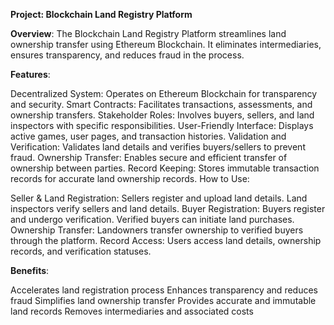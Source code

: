 
**Project: Blockchain Land Registry Platform**

**Overview**:
The Blockchain Land Registry Platform streamlines land ownership transfer using Ethereum Blockchain. It eliminates intermediaries, ensures transparency, and reduces fraud in the process.

**Features**:

Decentralized System: Operates on Ethereum Blockchain for transparency and security.
Smart Contracts: Facilitates transactions, assessments, and ownership transfers.
Stakeholder Roles: Involves buyers, sellers, and land inspectors with specific responsibilities.
User-Friendly Interface: Displays active games, user pages, and transaction histories.
Validation and Verification: Validates land details and verifies buyers/sellers to prevent fraud.
Ownership Transfer: Enables secure and efficient transfer of ownership between parties.
Record Keeping: Stores immutable transaction records for accurate land ownership records.
How to Use:

Seller & Land Registration: Sellers register and upload land details. Land inspectors verify sellers and land details.
Buyer Registration: Buyers register and undergo verification. Verified buyers can initiate land purchases.
Ownership Transfer: Landowners transfer ownership to verified buyers through the platform.
Record Access: Users access land details, ownership records, and verification statuses.

**Benefits**:

Accelerates land registration process
Enhances transparency and reduces fraud
Simplifies land ownership transfer
Provides accurate and immutable land records
Removes intermediaries and associated costs
